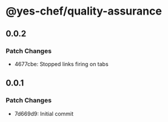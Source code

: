 # @yes-chef/quality-assurance

## 0.0.2

### Patch Changes

- 4677cbe: Stopped links firing on tabs

## 0.0.1

### Patch Changes

- 7d669d9: Initial commit
